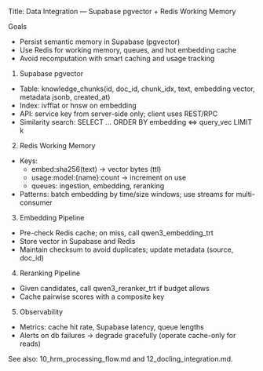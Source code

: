 Title: Data Integration — Supabase pgvector + Redis Working Memory

Goals
- Persist semantic memory in Supabase (pgvector)
- Use Redis for working memory, queues, and hot embedding cache
- Avoid recomputation with smart caching and usage tracking

1) Supabase pgvector
- Table: knowledge_chunks(id, doc_id, chunk_idx, text, embedding vector, metadata jsonb, created_at)
- Index: ivfflat or hnsw on embedding
- API: service key from server-side only; client uses REST/RPC
- Similarity search: SELECT ... ORDER BY embedding <=> query_vec LIMIT k

2) Redis Working Memory
- Keys:
  - embed:sha256(text) → vector bytes (ttl)
  - usage:model:{name}:count → increment on use
  - queues: ingestion, embedding, reranking
- Patterns: batch embedding by time/size windows; use streams for multi-consumer

3) Embedding Pipeline
- Pre-check Redis cache; on miss, call qwen3_embedding_trt
- Store vector in Supabase and Redis
- Maintain checksum to avoid duplicates; update metadata (source, doc_id)

4) Reranking Pipeline
- Given candidates, call qwen3_reranker_trt if budget allows
- Cache pairwise scores with a composite key

5) Observability
- Metrics: cache hit rate, Supabase latency, queue lengths
- Alerts on db failures → degrade gracefully (operate cache-only for reads)

See also: 10_hrm_processing_flow.md and 12_docling_integration.md.

